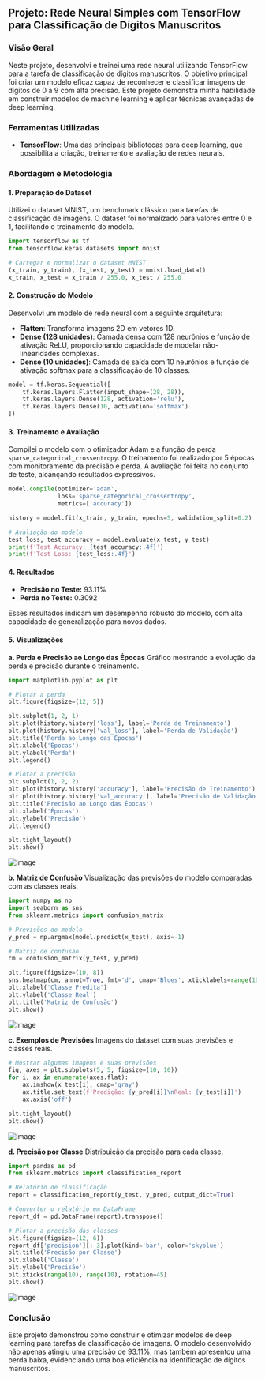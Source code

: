
## Projeto: Rede Neural Simples com TensorFlow para Classificação de Dígitos Manuscritos

### Visão Geral
Neste projeto, desenvolvi e treinei uma rede neural utilizando TensorFlow para a tarefa de classificação de dígitos manuscritos. O objetivo principal foi criar um modelo eficaz capaz de reconhecer e classificar imagens de dígitos de 0 a 9 com alta precisão. Este projeto demonstra minha habilidade em construir modelos de machine learning e aplicar técnicas avançadas de deep learning.

### Ferramentas Utilizadas
- **TensorFlow**: Uma das principais bibliotecas para deep learning, que possibilita a criação, treinamento e avaliação de redes neurais.

### Abordagem e Metodologia

#### 1. **Preparação do Dataset**
Utilizei o dataset MNIST, um benchmark clássico para tarefas de classificação de imagens. O dataset foi normalizado para valores entre 0 e 1, facilitando o treinamento do modelo.

```python
import tensorflow as tf
from tensorflow.keras.datasets import mnist

# Carregar e normalizar o dataset MNIST
(x_train, y_train), (x_test, y_test) = mnist.load_data()
x_train, x_test = x_train / 255.0, x_test / 255.0
```


#### 2. **Construção do Modelo**
Desenvolvi um modelo de rede neural com a seguinte arquitetura:
- **Flatten**: Transforma imagens 2D em vetores 1D.
- **Dense (128 unidades)**: Camada densa com 128 neurônios e função de ativação ReLU, proporcionando capacidade de modelar não-linearidades complexas.
- **Dense (10 unidades)**: Camada de saída com 10 neurônios e função de ativação softmax para a classificação de 10 classes.

```python
model = tf.keras.Sequential([
    tf.keras.layers.Flatten(input_shape=(28, 28)),
    tf.keras.layers.Dense(128, activation='relu'),
    tf.keras.layers.Dense(10, activation='softmax')
])
```


#### 3. **Treinamento e Avaliação**
Compilei o modelo com o otimizador Adam e a função de perda `sparse_categorical_crossentropy`. O treinamento foi realizado por 5 épocas com monitoramento da precisão e perda. A avaliação foi feita no conjunto de teste, alcançando resultados expressivos.

```python
model.compile(optimizer='adam',
              loss='sparse_categorical_crossentropy',
              metrics=['accuracy'])

history = model.fit(x_train, y_train, epochs=5, validation_split=0.2)

# Avaliação do modelo
test_loss, test_accuracy = model.evaluate(x_test, y_test)
print(f'Test Accuracy: {test_accuracy:.4f}')
print(f'Test Loss: {test_loss:.4f}')
```


#### 4. **Resultados**

- **Precisão no Teste:** 93.11%
- **Perda no Teste:** 0.3092

Esses resultados indicam um desempenho robusto do modelo, com alta capacidade de generalização para novos dados.

#### 5. **Visualizações**

**a. Perda e Precisão ao Longo das Épocas**
Gráfico mostrando a evolução da perda e precisão durante o treinamento.

```python
import matplotlib.pyplot as plt

# Plotar a perda
plt.figure(figsize=(12, 5))

plt.subplot(1, 2, 1)
plt.plot(history.history['loss'], label='Perda de Treinamento')
plt.plot(history.history['val_loss'], label='Perda de Validação')
plt.title('Perda ao Longo das Épocas')
plt.xlabel('Épocas')
plt.ylabel('Perda')
plt.legend()

# Plotar a precisão
plt.subplot(1, 2, 2)
plt.plot(history.history['accuracy'], label='Precisão de Treinamento')
plt.plot(history.history['val_accuracy'], label='Precisão de Validação')
plt.title('Precisão ao Longo das Épocas')
plt.xlabel('Épocas')
plt.ylabel('Precisão')
plt.legend()

plt.tight_layout()
plt.show()
```
![image](https://github.com/user-attachments/assets/155402e8-c380-4343-87d0-311a1de1cc2a)

**b. Matriz de Confusão**
Visualização das previsões do modelo comparadas com as classes reais.

```python
import numpy as np
import seaborn as sns
from sklearn.metrics import confusion_matrix

# Previsões do modelo
y_pred = np.argmax(model.predict(x_test), axis=-1)

# Matriz de confusão
cm = confusion_matrix(y_test, y_pred)

plt.figure(figsize=(10, 8))
sns.heatmap(cm, annot=True, fmt='d', cmap='Blues', xticklabels=range(10), yticklabels=range(10))
plt.xlabel('Classe Predita')
plt.ylabel('Classe Real')
plt.title('Matriz de Confusão')
plt.show()
```
![image](https://github.com/user-attachments/assets/4db24375-98db-4b4c-ab61-7f5896c6c92f)

**c. Exemplos de Previsões**
Imagens do dataset com suas previsões e classes reais.

```python
# Mostrar algumas imagens e suas previsões
fig, axes = plt.subplots(5, 5, figsize=(10, 10))
for i, ax in enumerate(axes.flat):
    ax.imshow(x_test[i], cmap='gray')
    ax.title.set_text(f'Predição: {y_pred[i]}\nReal: {y_test[i]}')
    ax.axis('off')

plt.tight_layout()
plt.show()
```
![image](https://github.com/user-attachments/assets/c8b22296-f211-4817-800b-c152e8e9f48d)

**d. Precisão por Classe**
Distribuição da precisão para cada classe.

```python
import pandas as pd
from sklearn.metrics import classification_report

# Relatório de classificação
report = classification_report(y_test, y_pred, output_dict=True)

# Converter o relatório em DataFrame
report_df = pd.DataFrame(report).transpose()

# Plotar a precisão das classes
plt.figure(figsize=(12, 6))
report_df['precision'][:-3].plot(kind='bar', color='skyblue')
plt.title('Precisão por Classe')
plt.xlabel('Classe')
plt.ylabel('Precisão')
plt.xticks(range(10), range(10), rotation=45)
plt.show()
```
![image](https://github.com/user-attachments/assets/82822493-e789-4f8e-b0ea-f7e3ac1f2119)

### Conclusão
Este projeto demonstrou como construir e otimizar modelos de deep learning para tarefas de classificação de imagens. O modelo desenvolvido não apenas atingiu uma precisão de 93.11%, mas também apresentou uma perda baixa, evidenciando uma boa eficiência na identificação de dígitos manuscritos.
